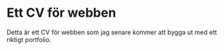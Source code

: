 # Ett CV för webben

Detta är ett CV för webben som jag senare kommer att bygga ut med ett riktigt portfolio.

